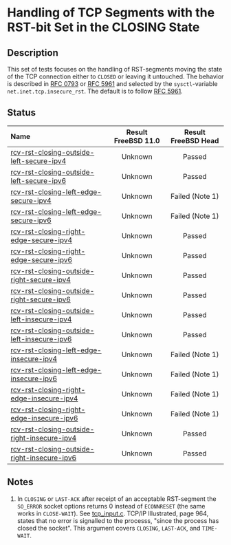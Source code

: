 # Handling of TCP Segments with the RST-bit Set in the CLOSING State

## Description
This set of tests focuses on the handling of RST-segments moving the state of the TCP connection
either to `CLOSED` or leaving it untouched.
The behavior is described in [RFC 0793](https://tools.ietf.org/html/rfc0793) or
[RFC 5961](https://tools.ietf.org/html/rfc5961#section-3) and selected by the
`sysctl`-variable `net.inet.tcp.insecure_rst`.
The default is to follow [RFC 5961](https://tools.ietf.org/html/rfc5961#section-3).

## Status

| Name                                                                                                                                                                                                                                         | Result FreeBSD 11.0 | Result FreeBSD Head |
|:---------------------------------------------------------------------------------------------------------------------------------------------------------------------------------------------------------------------------------------------|:-------------------:|:-------------------:|
|[rcv-rst-closing-outside-left-secure-ipv4](rcv-rst-closing-outside-left-secure-ipv4.pkt "Ensure that the reception of a TCP RST with SEG.SEQ=RCV.NXT-1 in the CLOSING state does not affect the TCP connection")                              | Unknown             | Passed              |
|[rcv-rst-closing-outside-left-secure-ipv6](rcv-rst-closing-outside-left-secure-ipv6.pkt "Ensure that the reception of a TCP RST with SEG.SEQ=RCV.NXT-1 in the CLOSING state does not affect the TCP connection")                              | Unknown             | Passed              |
|[rcv-rst-closing-left-edge-secure-ipv4](rcv-rst-closing-left-edge-secure-ipv4.pkt "Ensure that the reception of a TCP RST with SEG.SEQ=RCV.NXT in the CLOSING state destroys the TCP connection")                                             | Unknown             | Failed (Note 1)     |
|[rcv-rst-closing-left-edge-secure-ipv6](rcv-rst-closing-left-edge-secure-ipv6.pkt "Ensure that the reception of a TCP RST with SEG.SEQ=RCV.NXT in the CLOSING state destroys the TCP connection")                                             | Unknown             | Failed (Note 1)     |
|[rcv-rst-closing-right-edge-secure-ipv4](rcv-rst-closing-right-edge-secure-ipv4.pkt "Ensure that the reception of a TCP RST with SEG.SEQ=RCV.NXT+RCV.WND-1 in the CLOSING state triggers the sending of a challenge ACK")                     | Unknown             | Passed              |
|[rcv-rst-closing-right-edge-secure-ipv6](rcv-rst-closing-right-edge-secure-ipv6.pkt "Ensure that the reception of a TCP RST with SEG.SEQ=RCV.NXT+RCV.WND-1 in the CLOSING state triggers the sending of a challenge ACK")                     | Unknown             | Passed              |
|[rcv-rst-closing-outside-right-secure-ipv4](rcv-rst-closing-outside-right-secure-ipv4.pkt "Ensure that the reception of a TCP RST with SEG.SEQ=RCV.NXT+RCV.WND in the CLOSING state does not affect the TCP connection")                      | Unknown             | Passed              |
|[rcv-rst-closing-outside-right-secure-ipv6](rcv-rst-closing-outside-right-secure-ipv6.pkt "Ensure that the reception of a TCP RST with SEG.SEQ=RCV.NXT+RCV.WND in the CLOSING state does not affect the TCP connection")                      | Unknown             | Passed              |
|[rcv-rst-closing-outside-left-insecure-ipv4](rcv-rst-closing-outside-left-secure-ipv4.pkt "Ensure that the reception of a TCP RST with SEG.SEQ=RCV.NXT-1 in the CLOSING state does not affect the TCP connection")                            | Unknown             | Passed              |
|[rcv-rst-closing-outside-left-insecure-ipv6](rcv-rst-closing-outside-left-secure-ipv6.pkt "Ensure that the reception of a TCP RST with SEG.SEQ=RCV.NXT-1 in the CLOSING state does not affect the TCP connection")                            | Unknown             | Passed              |
|[rcv-rst-closing-left-edge-insecure-ipv4](rcv-rst-closing-left-edge-insecure-ipv4.pkt "Ensure that the reception of a TCP RST with SEG.SEQ=RCV.NXT in the CLOSING state destroys the TCP connection")                                         | Unknown             | Failed (Note 1)     |
|[rcv-rst-closing-left-edge-insecure-ipv6](rcv-rst-closing-left-edge-insecure-ipv6.pkt "Ensure that the reception of a TCP RST with SEG.SEQ=RCV.NXT in the CLOSING state destroys the TCP connection")                                         | Unknown             | Failed (Note 1)     |
|[rcv-rst-closing-right-edge-insecure-ipv4](rcv-rst-closing-right-edge-insecure-ipv4.pkt "Ensure that the reception of a TCP RST with SEG.SEQ=RCV.NXT+RCV.WND-1 in the CLOSING state destroys the TCP connection")                             | Unknown             | Failed (Note 1)     |
|[rcv-rst-closing-right-edge-insecure-ipv6](rcv-rst-closing-right-edge-insecure-ipv6.pkt "Ensure that the reception of a TCP RST with SEG.SEQ=RCV.NXT+RCV.WND-1 in the CLOSING state destroys the TCP connection")                             | Unknown             | Failed (Note 1)     |
|[rcv-rst-closing-outside-right-insecure-ipv4](rcv-rst-closing-outside-right-insecure-ipv4.pkt "Ensure that the reception of a TCP RST with SEG.SEQ=RCV.NXT+RCV.WND in the CLOSING state does not affect the TCP connection")                  | Unknown             | Passed              |
|[rcv-rst-closing-outside-right-insecure-ipv6](rcv-rst-closing-outside-right-insecure-ipv6.pkt "Ensure that the reception of a TCP RST with SEG.SEQ=RCV.NXT+RCV.WND in the CLOSING state does not affect the TCP connection")                  | Unknown             | Passed              |

## Notes
1. In `CLOSING` or `LAST-ACK` after receipt of an acceptable RST-segment the `SO_ERROR` socket options returns 0 instead of
   `ECONNRESET` (the same works in `CLOSE-WAIT`).
   See [tcp_input.c](https://svnweb.freebsd.org/base/head/sys/netinet/tcp_input.c?revision=306458&view=markup#l2162).
   TCP/IP Illustrated, page 964, states that no error is signalled to the processs, "since the process has closed the socket".
   This argument covers `CLOSING`, `LAST-ACK`, and `TIME-WAIT`.

